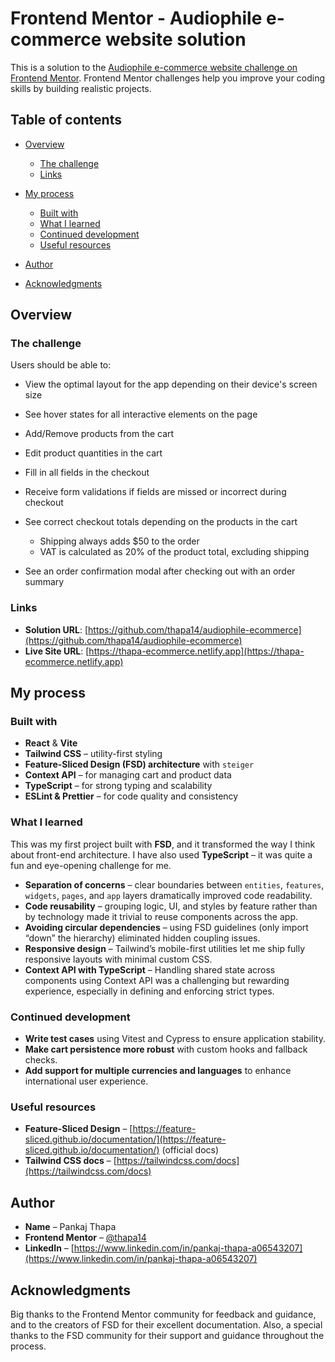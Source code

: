 # Frontend Mentor - Audiophile e-commerce website solution

This is a solution to the [Audiophile e-commerce website challenge on Frontend Mentor](https://www.frontendmentor.io/challenges/audiophile-ecommerce-website-C8cuSd_wx). Frontend Mentor challenges help you improve your coding skills by building realistic projects.

## Table of contents

* [Overview](#overview)

  * [The challenge](#the-challenge)
  * [Links](#links)
* [My process](#my-process)

  * [Built with](#built-with)
  * [What I learned](#what-i-learned)
  * [Continued development](#continued-development)
  * [Useful resources](#useful-resources)
* [Author](#author)
* [Acknowledgments](#acknowledgments)

## Overview

### The challenge

Users should be able to:

* View the optimal layout for the app depending on their device's screen size
* See hover states for all interactive elements on the page
* Add/Remove products from the cart
* Edit product quantities in the cart
* Fill in all fields in the checkout
* Receive form validations if fields are missed or incorrect during checkout
* See correct checkout totals depending on the products in the cart

  * Shipping always adds \$50 to the order
  * VAT is calculated as 20% of the product total, excluding shipping
* See an order confirmation modal after checking out with an order summary

### Links

* **Solution URL**: [https://github.com/thapa14/audiophile-ecommerce](https://github.com/thapa14/audiophile-ecommerce)
* **Live Site URL**: [https://thapa-ecommerce.netlify.app](https://thapa-ecommerce.netlify.app)

## My process

### Built with

* **React** & **Vite**
* **Tailwind CSS** – utility-first styling
* **Feature-Sliced Design (FSD) architecture** with `steiger`
* **Context API** – for managing cart and product data
* **TypeScript** – for strong typing and scalability
* **ESLint & Prettier** – for code quality and consistency

### What I learned

This was my first project built with **FSD**, and it transformed the way I think about front-end architecture. I have also used **TypeScript** – it was quite a fun and eye-opening challenge for me.

* **Separation of concerns** – clear boundaries between `entities`, `features`, `widgets`, `pages`, and `app` layers dramatically improved code readability.
* **Code reusability** – grouping logic, UI, and styles by feature rather than by technology made it trivial to reuse components across the app.
* **Avoiding circular dependencies** – using FSD guidelines (only import “down” the hierarchy) eliminated hidden coupling issues.
* **Responsive design** – Tailwind’s mobile-first utilities let me ship fully responsive layouts with minimal custom CSS.
* **Context API with TypeScript** – Handling shared state across components using Context API was a challenging but rewarding experience, especially in defining and enforcing strict types.

### Continued development

* **Write test cases** using Vitest and Cypress to ensure application stability.
* **Make cart persistence more robust** with custom hooks and fallback checks.
* **Add support for multiple currencies and languages** to enhance international user experience.

### Useful resources

* **Feature-Sliced Design** – [https://feature-sliced.github.io/documentation/](https://feature-sliced.github.io/documentation/) (official docs)
* **Tailwind CSS docs** – [https://tailwindcss.com/docs](https://tailwindcss.com/docs)

## Author

* **Name** – Pankaj Thapa
* **Frontend Mentor** – [@thapa14](https://www.frontendmentor.io/profile/thapa14)
* **LinkedIn** – [https://www.linkedin.com/in/pankaj-thapa-a06543207](https://www.linkedin.com/in/pankaj-thapa-a06543207)

## Acknowledgments

Big thanks to the Frontend Mentor community for feedback and guidance, and to the creators of FSD for their excellent documentation. Also, a special thanks to the FSD community for their support and guidance throughout the process.
